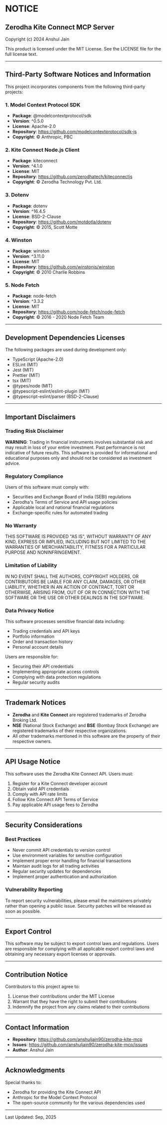 # NOTICE

## Zerodha Kite Connect MCP Server

Copyright (c) 2024 Anshul Jain

This product is licensed under the MIT License. See the LICENSE file for the full license text.

---

## Third-Party Software Notices and Information

This project incorporates components from the following third-party projects:

### 1. Model Context Protocol SDK
- **Package**: @modelcontextprotocol/sdk
- **Version**: ^0.5.0
- **License**: Apache-2.0
- **Repository**: https://github.com/modelcontextprotocol/sdk-js
- **Copyright**: © Anthropic, PBC

### 2. Kite Connect Node.js Client
- **Package**: kiteconnect
- **Version**: ^4.1.0
- **License**: MIT
- **Repository**: https://github.com/zerodhatech/kiteconnectjs
- **Copyright**: © Zerodha Technology Pvt. Ltd.

### 3. Dotenv
- **Package**: dotenv
- **Version**: ^16.4.5
- **License**: BSD-2-Clause
- **Repository**: https://github.com/motdotla/dotenv
- **Copyright**: © 2015, Scott Motte

### 4. Winston
- **Package**: winston
- **Version**: ^3.11.0
- **License**: MIT
- **Repository**: https://github.com/winstonjs/winston
- **Copyright**: © 2010 Charlie Robbins

### 5. Node Fetch
- **Package**: node-fetch
- **Version**: ^3.3.2
- **License**: MIT
- **Repository**: https://github.com/node-fetch/node-fetch
- **Copyright**: © 2016 - 2020 Node Fetch Team

---

## Development Dependencies Licenses

The following packages are used during development only:

- TypeScript (Apache-2.0)
- ESLint (MIT)
- Jest (MIT)
- Prettier (MIT)
- tsx (MIT)
- @types/node (MIT)
- @typescript-eslint/eslint-plugin (MIT)
- @typescript-eslint/parser (BSD-2-Clause)

---

## Important Disclaimers

### Trading Risk Disclaimer
**WARNING**: Trading in financial instruments involves substantial risk and may result in loss of your entire investment. Past performance is not indicative of future results. This software is provided for informational and educational purposes only and should not be considered as investment advice.

### Regulatory Compliance
Users of this software must comply with:
- Securities and Exchange Board of India (SEBI) regulations
- Zerodha's Terms of Service and API usage policies
- Applicable local and national financial regulations
- Exchange-specific rules for automated trading

### No Warranty
THIS SOFTWARE IS PROVIDED "AS IS", WITHOUT WARRANTY OF ANY KIND, EXPRESS OR IMPLIED, INCLUDING BUT NOT LIMITED TO THE WARRANTIES OF MERCHANTABILITY, FITNESS FOR A PARTICULAR PURPOSE AND NONINFRINGEMENT.

### Limitation of Liability
IN NO EVENT SHALL THE AUTHORS, COPYRIGHT HOLDERS, OR CONTRIBUTORS BE LIABLE FOR ANY CLAIM, DAMAGES, OR OTHER LIABILITY, WHETHER IN AN ACTION OF CONTRACT, TORT OR OTHERWISE, ARISING FROM, OUT OF OR IN CONNECTION WITH THE SOFTWARE OR THE USE OR OTHER DEALINGS IN THE SOFTWARE.

### Data Privacy Notice
This software processes sensitive financial data including:
- Trading credentials and API keys
- Portfolio information
- Order and transaction history
- Personal account details

Users are responsible for:
- Securing their API credentials
- Implementing appropriate access controls
- Complying with data protection regulations
- Regular security audits

---

## Trademark Notices

- **Zerodha** and **Kite Connect** are registered trademarks of Zerodha Broking Ltd.
- **NSE** (National Stock Exchange) and **BSE** (Bombay Stock Exchange) are registered trademarks of their respective organizations.
- All other trademarks mentioned in this software are the property of their respective owners.

---

## API Usage Notice

This software uses the Zerodha Kite Connect API. Users must:
1. Register for a Kite Connect developer account
2. Obtain valid API credentials
3. Comply with API rate limits
4. Follow Kite Connect API Terms of Service
5. Pay applicable API usage fees to Zerodha

---

## Security Considerations

### Best Practices
- Never commit API credentials to version control
- Use environment variables for sensitive configuration
- Implement proper error handling for financial transactions
- Maintain audit logs for all trading activities
- Regular security updates for dependencies
- Implement proper authentication and authorization

### Vulnerability Reporting
To report security vulnerabilities, please email the maintainers privately rather than opening a public issue. Security patches will be released as soon as possible.

---

## Export Control

This software may be subject to export control laws and regulations. Users are responsible for complying with all applicable export control laws and obtaining any necessary export licenses or approvals.

---

## Contribution Notice

Contributors to this project agree to:
1. License their contributions under the MIT License
2. Warrant that they have the right to submit their contributions
3. Indemnify the project from any claims related to their contributions

---

## Contact Information

- **Repository**: https://github.com/anshuljain90/zerodha-kite-mcp
- **Issues**: https://github.com/anshuljain90/zerodha-kite-mcp/issues
- **Author**: Anshul Jain

---

## Acknowledgments

Special thanks to:
- Zerodha for providing the Kite Connect API
- Anthropic for the Model Context Protocol
- The open-source community for the various dependencies used

---

Last Updated: Sep, 2025